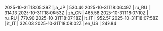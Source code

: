

2025-10-31T18:05:39Z | ja_JP | 530.40
2025-10-31T18:06:49Z | ru_RU | 314.13
2025-10-31T18:06:53Z | zh_CN | 465.58
2025-10-31T18:07:10Z | ru_RU | 779.90
2025-10-31T18:07:18Z | it_IT | 952.57
2025-10-31T18:07:58Z | it_IT | 326.03
2025-10-31T18:08:02Z | en_US | 249.84